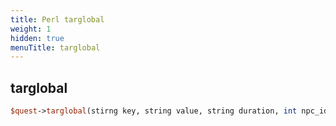 ```yaml
---
title: Perl targlobal
weight: 1
hidden: true
menuTitle: targlobal
---
```

## targlobal
```perl
$quest->targlobal(stirng key, string value, string duration, int npc_id, int chararacter_id, int zone_id)
```